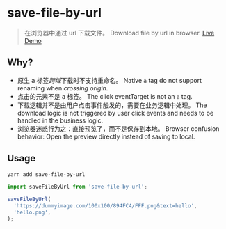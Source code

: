 # save-file-by-url

> 在浏览器中通过 url 下载文件。
> Download file by url in browser.
> [Live Demo](https://bowencool.github.io/download-by-url/)

## Why?

- 原生 a 标签*跨域*下载时不支持重命名。
  Native `a` tag do not support renaming when *crossing origin*.
- 点击的元素不是 a 标签。
  The click eventTarget is not an `a` tag.
- 下载逻辑并不是由用户点击事件触发的，需要在业务逻辑中处理。
  The download logic is not triggered by user click events and needs to be handled in the business logic.
- 浏览器迷惑行为之：直接预览了，而不是保存到本地。
  Browser confusion behavior: Open the preview directly instead of saving to local.

## Usage

```sh
yarn add save-file-by-url
```

```ts
import saveFileByUrl from 'save-file-by-url';

saveFileByUrl(
  'https://dummyimage.com/100x100/894FC4/FFF.png&text=hello',
  'hello.png',
);
```
